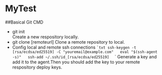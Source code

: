 # MyTest

##Basical Git CMD

* git init   
  Create a new respository locally.
* git clone [remoteurl]
  Clone a remote repository to local.
* Config local and remote ssh connections
`` `txt
  ssh-keygen -t [rsa/ecdsa/ed25519] -C "youremail@example.com"  
  eval "$(ssh-agent -s)"  
  ssh-add ~/.ssh/id_[rsa/ecdsa/ed25519]  
`` `
Generate a key and add it to the agent.Then you should add the key to your remote respository deploy keys.
